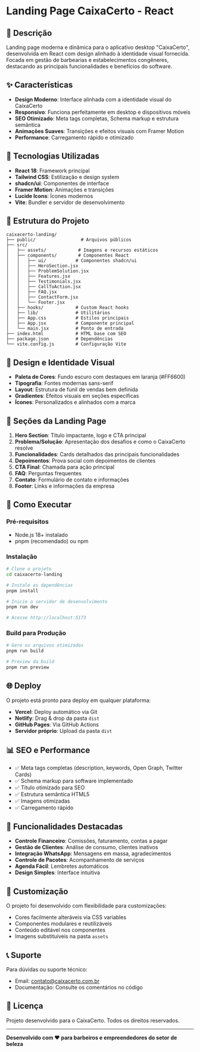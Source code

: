 # Landing Page CaixaCerto - React

## 🎯 Descrição
Landing page moderna e dinâmica para o aplicativo desktop "CaixaCerto", desenvolvida em React com design alinhado à identidade visual fornecida. Focada em gestão de barbearias e estabelecimentos congêneres, destacando as principais funcionalidades e benefícios do software.

## ✨ Características
- **Design Moderno**: Interface alinhada com a identidade visual do CaixaCerto
- **Responsivo**: Funciona perfeitamente em desktop e dispositivos móveis
- **SEO Otimizado**: Meta tags completas, Schema markup e estrutura semântica
- **Animações Suaves**: Transições e efeitos visuais com Framer Motion
- **Performance**: Carregamento rápido e otimizado

## 🚀 Tecnologias Utilizadas
- **React 18**: Framework principal
- **Tailwind CSS**: Estilização e design system
- **shadcn/ui**: Componentes de interface
- **Framer Motion**: Animações e transições
- **Lucide Icons**: Ícones modernos
- **Vite**: Bundler e servidor de desenvolvimento

## 📁 Estrutura do Projeto
```
caixacerto-landing/
├── public/                 # Arquivos públicos
├── src/
│   ├── assets/            # Imagens e recursos estáticos
│   ├── components/        # Componentes React
│   │   ├── ui/           # Componentes shadcn/ui
│   │   ├── HeroSection.jsx
│   │   ├── ProblemSolution.jsx
│   │   ├── Features.jsx
│   │   ├── Testimonials.jsx
│   │   ├── CallToAction.jsx
│   │   ├── FAQ.jsx
│   │   ├── ContactForm.jsx
│   │   └── Footer.jsx
│   ├── hooks/            # Custom React hooks
│   ├── lib/              # Utilitários
│   ├── App.css           # Estilos principais
│   ├── App.jsx           # Componente principal
│   └── main.jsx          # Ponto de entrada
├── index.html            # HTML base com SEO
├── package.json          # Dependências
└── vite.config.js        # Configuração Vite
```

## 🎨 Design e Identidade Visual
- **Paleta de Cores**: Fundo escuro com destaques em laranja (#FF6600)
- **Tipografia**: Fontes modernas sans-serif
- **Layout**: Estrutura de funil de vendas bem definida
- **Gradientes**: Efeitos visuais em seções específicas
- **Ícones**: Personalizados e alinhados com a marca

## 📱 Seções da Landing Page
1. **Hero Section**: Título impactante, logo e CTA principal
2. **Problema/Solução**: Apresentação dos desafios e como o CaixaCerto resolve
3. **Funcionalidades**: Cards detalhados das principais funcionalidades
4. **Depoimentos**: Prova social com depoimentos de clientes
5. **CTA Final**: Chamada para ação principal
6. **FAQ**: Perguntas frequentes
7. **Contato**: Formulário de contato e informações
8. **Footer**: Links e informações da empresa

## 🔧 Como Executar

### Pré-requisitos
- Node.js 18+ instalado
- pnpm (recomendado) ou npm

### Instalação
```bash
# Clone o projeto
cd caixacerto-landing

# Instale as dependências
pnpm install

# Inicie o servidor de desenvolvimento
pnpm run dev

# Acesse http://localhost:5173
```

### Build para Produção
```bash
# Gere os arquivos otimizados
pnpm run build

# Preview da build
pnpm run preview
```

## 🌐 Deploy
O projeto está pronto para deploy em qualquer plataforma:
- **Vercel**: Deploy automático via Git
- **Netlify**: Drag & drop da pasta `dist`
- **GitHub Pages**: Via GitHub Actions
- **Servidor próprio**: Upload da pasta `dist`

## 📊 SEO e Performance
- ✅ Meta tags completas (description, keywords, Open Graph, Twitter Cards)
- ✅ Schema markup para software implementado
- ✅ Título otimizado para SEO
- ✅ Estrutura semântica HTML5
- ✅ Imagens otimizadas
- ✅ Carregamento rápido

## 🎯 Funcionalidades Destacadas
- **Controle Financeiro**: Comissões, faturamento, contas a pagar
- **Gestão de Clientes**: Análise de consumo, clientes inativos
- **Integração WhatsApp**: Mensagens em massa, agradecimentos
- **Controle de Pacotes**: Acompanhamento de serviços
- **Agenda Fácil**: Lembretes automáticos
- **Design Simples**: Interface intuitiva

## 🔄 Customização
O projeto foi desenvolvido com flexibilidade para customizações:
- Cores facilmente alteráveis via CSS variables
- Componentes modulares e reutilizáveis
- Conteúdo editável nos componentes
- Imagens substituíveis na pasta `assets`

## 📞 Suporte
Para dúvidas ou suporte técnico:
- Email: contato@caixacerto.com.br
- Documentação: Consulte os comentários no código

## 📄 Licença
Projeto desenvolvido para o CaixaCerto. Todos os direitos reservados.

---

**Desenvolvido com ❤️ para barbeiros e empreendedores do setor de beleza**

